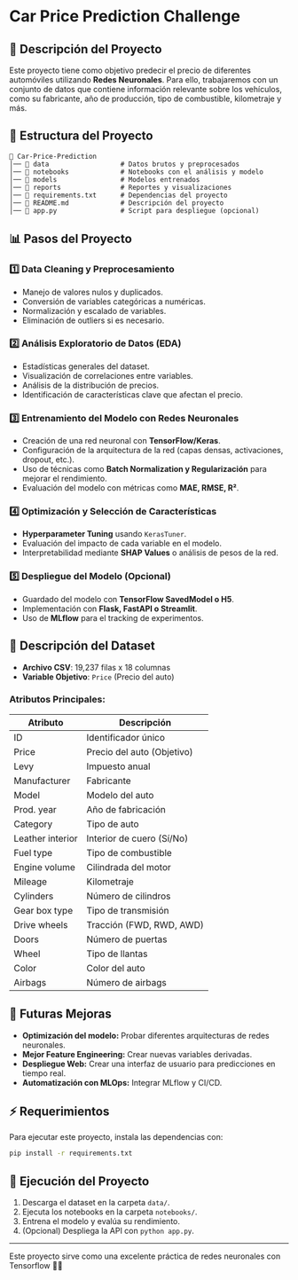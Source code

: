 # Car Price Prediction Challenge

## 📌 Descripción del Proyecto
Este proyecto tiene como objetivo predecir el precio de diferentes automóviles utilizando **Redes Neuronales**. Para ello, trabajaremos con un conjunto de datos que contiene información relevante sobre los vehículos, como su fabricante, año de producción, tipo de combustible, kilometraje y más.

## 📂 Estructura del Proyecto
```
📁 Car-Price-Prediction
│── 📂 data                  # Datos brutos y preprocesados
│── 📂 notebooks             # Notebooks con el análisis y modelo
│── 📂 models                # Modelos entrenados
│── 📂 reports               # Reportes y visualizaciones
│── 📜 requirements.txt      # Dependencias del proyecto
│── 📜 README.md             # Descripción del proyecto
│── 📜 app.py                # Script para despliegue (opcional)
```

## 📊 Pasos del Proyecto

### 1️⃣ Data Cleaning y Preprocesamiento
- Manejo de valores nulos y duplicados.
- Conversión de variables categóricas a numéricas.
- Normalización y escalado de variables.
- Eliminación de outliers si es necesario.

### 2️⃣ Análisis Exploratorio de Datos (EDA)
- Estadísticas generales del dataset.
- Visualización de correlaciones entre variables.
- Análisis de la distribución de precios.
- Identificación de características clave que afectan el precio.

### 3️⃣ Entrenamiento del Modelo con Redes Neuronales
- Creación de una red neuronal con **TensorFlow/Keras**.
- Configuración de la arquitectura de la red (capas densas, activaciones, dropout, etc.).
- Uso de técnicas como **Batch Normalization y Regularización** para mejorar el rendimiento.
- Evaluación del modelo con métricas como **MAE, RMSE, R²**.

### 4️⃣ Optimización y Selección de Características
- **Hyperparameter Tuning** usando `KerasTuner`.
- Evaluación del impacto de cada variable en el modelo.
- Interpretabilidad mediante **SHAP Values** o análisis de pesos de la red.

### 5️⃣ Despliegue del Modelo (Opcional)
- Guardado del modelo con **TensorFlow SavedModel o H5**.
- Implementación con **Flask, FastAPI o Streamlit**.
- Uso de **MLflow** para el tracking de experimentos.

## 📄 Descripción del Dataset
- **Archivo CSV**: 19,237 filas x 18 columnas
- **Variable Objetivo**: `Price` (Precio del auto)

### **Atributos Principales:**
| Atributo           | Descripción |
|--------------------|-------------|
| ID                | Identificador único |
| Price             | Precio del auto (Objetivo) |
| Levy              | Impuesto anual |
| Manufacturer      | Fabricante |
| Model            | Modelo del auto |
| Prod. year       | Año de fabricación |
| Category         | Tipo de auto |
| Leather interior | Interior de cuero (Sí/No) |
| Fuel type        | Tipo de combustible |
| Engine volume    | Cilindrada del motor |
| Mileage          | Kilometraje |
| Cylinders        | Número de cilindros |
| Gear box type    | Tipo de transmisión |
| Drive wheels     | Tracción (FWD, RWD, AWD) |
| Doors           | Número de puertas |
| Wheel           | Tipo de llantas |
| Color           | Color del auto |
| Airbags         | Número de airbags |

## 📌 Futuras Mejoras
- **Optimización del modelo:** Probar diferentes arquitecturas de redes neuronales.
- **Mejor Feature Engineering:** Crear nuevas variables derivadas.
- **Despliegue Web:** Crear una interfaz de usuario para predicciones en tiempo real.
- **Automatización con MLOps:** Integrar MLflow y CI/CD.

## ⚡ Requerimientos
Para ejecutar este proyecto, instala las dependencias con:
```bash
pip install -r requirements.txt
```

## 🚀 Ejecución del Proyecto
1. Descarga el dataset en la carpeta `data/`.
2. Ejecuta los notebooks en la carpeta `notebooks/`.
3. Entrena el modelo y evalúa su rendimiento.
4. (Opcional) Despliega la API con `python app.py`.

---
Este proyecto sirve como una excelente práctica de redes neuronales con Tensorflow 🧠😎


